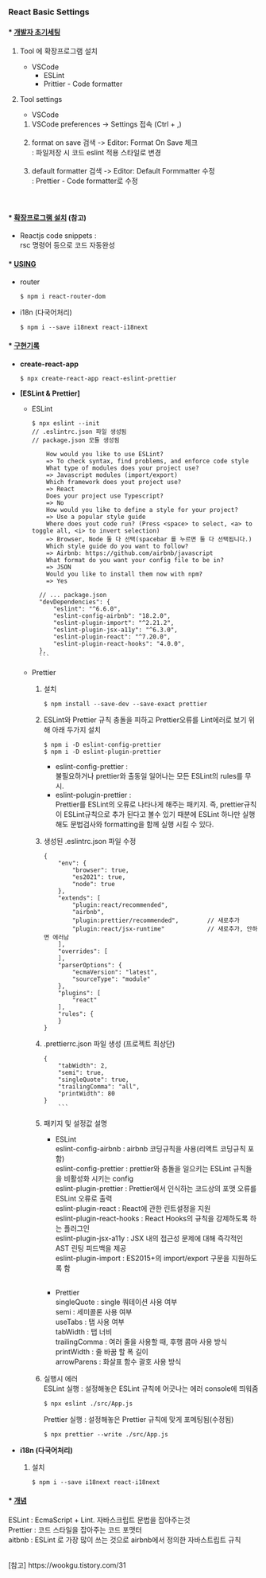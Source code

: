 ### React Basic Settings

#### \* [개발자 초기세팅]()

1. Tool 에 확장프로그램 설치

   - VSCode <br>
     - ESLint <br>
     - Prittier - Code formatter<br>

2. Tool settings
   - VSCode <br>
   1. VSCode preferences -> Settings 접속 (Ctrl + ,) <br></br>
   2. format on save 검색 -> Editor: Format On Save 체크 <br>
      : 파일저장 시 코드 eslint 적용 스타일로 변경<br><br>
   3. default formatter 검색 -> Editor: Default Formmatter 수정 <br>
      : Prettier - Code formatter로 수정<br><br>
      <br>

#### \* [확장프로그램 설치]() (참고)

- Reactjs code snippets : <br>
  rsc 명령어 등으로 코드 자동완성
  <br>

#### \* [USING]()

- router

  ```
  $ npm i react-router-dom
  ```

- i18n (다국어처리)
  ```
  $ npm i --save i18next react-i18next
  ```

#### \* [구현기록]()

- **create-react-app**

  ```
  $ npx create-react-app react-eslint-prettier
  ```

- **[ESLint & Prettier]**

  - ESLint

    ```
    $ npx eslint --init
    // .eslintrc.json 파일 생성됨
    // package.json 모듈 생성됨
    ```

    ```
        How would you like to use ESLint?
        => To check syntax, find problems, and enforce code style
        What type of modules does your project use?
        => Javascript modules (import/export)
        Which framework does yout project use?
        => React
        Does your project use Typescript?
        => No
        How would you like to define a style for your project?
        => Use a popular style guide
        Where does yout code run? (Press <space> to select, <a> to toggle all, <i> to invert selection)
        => Browser, Node 둘 다 선택(spacebar 를 누르면 둘 다 선택됩니다.)
        Which style guide do you want to follow?
        => Airbnb: https://github.com/airbnb/javascript
        What format do you want your config file to be in?
        => JSON
        Would you like to install them now with npm?
        => Yes
    ```

    ````
      // ... package.json
      "devDependencies": {
          "eslint": "^6.6.0",
          "eslint-config-airbnb": "18.2.0",
          "eslint-plugin-import": "^2.21.2",
          "eslint-plugin-jsx-a11y": "^6.3.0",
          "eslint-plugin-react": "^7.20.0",
          "eslint-plugin-react-hooks": "4.0.0",
      },
      ```

    ````

  - Prettier

    1. 설치 <br>

       ```
       $ npm install --save-dev --save-exact prettier
       ```

    2. ESLint와 Prettier 규칙 충돌을 피하고 Prettier오류를 Lint에러로 보기 위해 아래 두가지 설치 <br>

       ```
       $ npm i -D eslint-config-prettier
       $ npm i -D eslint-plugin-prettier
       ```

       - eslint-config-prettier : <br>
         불필요하거나 prettier와 출동일 일어나는 모든 ESLint의 rules를 무시. <br>
       - eslint-polugin-prettier : <br>
         Prettier를 ESLint의 오류로 나타나게 해주는 패키지. 즉, prettier규칙이 ESLint규칙으로 추가 된다고 볼수 있기 때분에 ESLint 하나만 실행해도 문법검사와 formatting을 함께 실행 시킬 수 있다.

    3. 생성된 .eslintrc.json 파일 수정

       ```
       {
           "env": {
               "browser": true,
               "es2021": true,
               "node": true
           },
           "extends": [
               "plugin:react/recommended",
               "airbnb",
               "plugin:prettier/recommended",        // 새로추가
               "plugin:react/jsx-runtime"            // 새로추가, 안하면 에러남
           ],
           "overrides": [
           ],
           "parserOptions": {
               "ecmaVersion": "latest",
               "sourceType": "module"
           },
           "plugins": [
               "react"
           ],
           "rules": {
           }
       }

       ```

    4. .prettierrc.json 파일 생성 (프로젝트 최상단)

       ````
       {
           "tabWidth": 2,
           "semi": true,
           "singleQuote": true,
           "trailingComma": "all",
           "printWidth": 80
       }
           ```

       ````

    5. 패키지 및 설정값 설명

       - ESLint <br>
         eslint-config-airbnb : airbnb 코딩규칙을 사용(리액트 코딩규칙 포함)<br>
         eslint-config-prettier : prettier와 충돌을 일으키는 ESLint 규칙들을 비활성화 시키는 config<br>
         eslint-plugin-prettier : Prettier에서 인식하는 코드상의 포맷 오류를 ESLint 오류로 출력<br>
         eslint-plugin-react : React에 관한 린트설정을 지원<br>
         eslint-plugin-react-hooks : React Hooks의 규칙을 강제하도록 하는 플러그인<br>
         eslint-plugin-jsx-a11y : JSX 내의 접근성 문제에 대해 즉각적인 AST 린팅 피드백을 제공<br>
         eslint-plugin-import : ES2015+의 import/export 구문을 지원하도록 함<br>
         <br>

       - Prettier <br>
         singleQuote : single 쿼테이션 사용 여부 <br>
         semi : 세미콜론 사용 여부 <br>
         useTabs : 탭 사용 여부 <br>
         tabWidth : 탭 너비 <br>
         trailingComma : 여러 줄을 사용할 때, 후행 콤마 사용 방식 <br>
         printWidth : 줄 바꿈 할 폭 길이 <br>
         arrowParens : 화살표 함수 괄호 사용 방식<br>

    6. 실행시 에러 <br>
       ESLint 실행 : 설정해놓은 ESLint 규칙에 어긋나는 에러 console에 띄워줌 <br>

       ```
       $ npx eslint ./src/App.js
       ```

       Prettier 실행 : 설정해놓은 Prettier 규칙에 맞게 포메팅됨(수정됨)

       ```
       $ npx prettier --write ./src/App.js
       ```

- **i18n (다국어처리)**
  1. 설치 <br>
     ```
     $ npm i --save i18next react-i18next
     ```

#### \* [개념]()

ESLint : EcmaScript + Lint. 자바스크립트 문법을 잡아주는것<br>
Prettier : 코드 스타일을 잡아주는 코드 포맷터<br>
aitbnb : ESLint 로 가장 많이 쓰는 것으로 airbnb에서 정의한 자바스트립트 규칙<br>

<br>
[참고]  
https://wookgu.tistory.com/31
